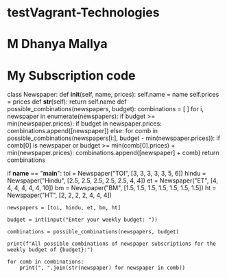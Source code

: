# testVagrant-Technologies
# M Dhanya Mallya
# My Subscription code




class Newspaper:
  def __init__(self, name, prices):
    self.name = name
    self.prices = prices
  def __str__(self):
    return self.name
def possible_combinations(newspapers, budget):
  combinations = [ ]
  for i, newspaper in enumerate(newspapers):
        if budget >= min(newspaper.prices):
            if budget in newspaper.prices:
                combinations.append([newspaper])
            else:
                for comb in possible_combinations(newspapers[i:], budget - min(newspaper.prices)):
                    if comb[0] is newspaper or budget >= min(comb[0].prices) + min(newspaper.prices):
                        combinations.append([newspaper] + comb)
  return combinations


if __name__ == "__main__":
    toi = Newspaper("TOI", [3, 3, 3, 3, 3, 5, 6])
    hindu = Newspaper("Hindu", [2.5, 2.5, 2.5, 2.5, 2.5, 4, 4])
    et = Newspaper("ET", [4, 4, 4, 4, 4, 4, 10])
    bm = Newspaper("BM", [1.5, 1.5, 1.5, 1.5, 1.5, 1.5, 1.5])
    ht = Newspaper("HT", [2, 2, 2, 2, 4, 4, 4])

    newspapers = [toi, hindu, et, bm, ht]

    budget = int(input("Enter your weekly budget: "))

    combinations = possible_combinations(newspapers, budget)

    print(f"All possible combinations of newspaper subscriptions for the weekly budget of {budget}:")

    for comb in combinations:
        print(", ".join(str(newspaper) for newspaper in comb))
     
